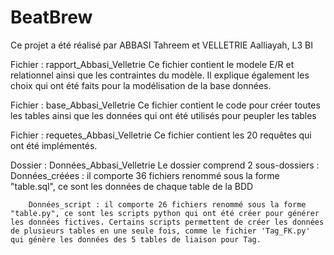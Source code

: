 # BeatBrew

Ce projet a été réalisé par ABBASI Tahreem et VELLETRIE Aalliayah, L3 BI 


Fichier : rapport_Abbasi_Velletrie 
	Ce fichier contient le modele E/R et relationnel ainsi que les contraintes du modèle. Il explique également les choix qui ont été faits pour la modélisation de la base données. 

Fichier : base_Abbasi_Velletrie
	Ce fichier contient le code pour créer toutes les tables ainsi que les données qui ont été utilisés pour peupler les tables 

Fichier : requetes_Abbasi_Velletrie 
	Ce fichier contient les 20 requêtes qui ont été implémentés. 

Dossier : Données_Abbasi_Velletrie 
	Le dossier comprend 2 sous-dossiers : 
		Données_créées : il comporte 36 fichiers renommé sous la forme "table.sql", ce sont les données de chaque table de la BDD 

		Données_script : il comporte 26 fichiers renommé sous la forme "table.py", ce sont les scripts python qui ont été créer pour générer les données fictives. Certains scripts permettent de créer les données de plusieurs tables en une seule fois, comme le fichier 'Tag_FK.py' qui génère les données des 5 tables de liaison pour Tag. 
